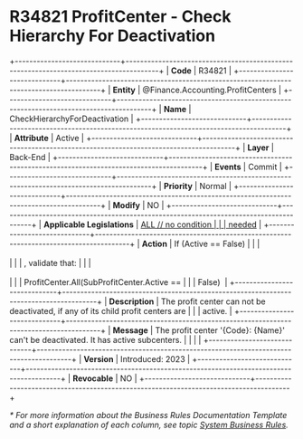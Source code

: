 ﻿---
erp.type: business-rule
erp.entity: Finance.Accounting.ProfitCenters Entity
---

# R34821 ProfitCenter - Check Hierarchy For Deactivation
+-----------------------------+---------------------------------------------------------------------------------------+
| **Code**                    | R34821                                                                                |
+-----------------------------+---------------------------------------------------------------------------------------+
| **Entity**                  | @Finance.Accounting.ProfitCenters                                                     |
+-----------------------------+---------------------------------------------------------------------------------------+
| **Name**                    | CheckHierarchyForDeactivation                                                         |
+-----------------------------+---------------------------------------------------------------------------------------+
| **Attribute**               | Active                                                                                |
+-----------------------------+---------------------------------------------------------------------------------------+
| **Layer**                   | Back-End                                                                              |
+-----------------------------+---------------------------------------------------------------------------------------+
| **Events**                  | Commit                                                                                |
+-----------------------------+---------------------------------------------------------------------------------------+
| **Priority**                | Normal                                                                                |
+-----------------------------+---------------------------------------------------------------------------------------+
| **Modify**                  | NO                                                                                    |
+-----------------------------+---------------------------------------------------------------------------------------+
| **Applicable Legislations** | [ALL // no condition                                                                  |
|                             | needed](xref:applicable-legislations)                                                 |
+-----------------------------+---------------------------------------------------------------------------------------+
| **Action**                  | If (Active == False)                                                                  |
|                             | <br/><br/>                                                                            |
|                             | , validate that:                                                                      |
|                             | <br/><br/>                                                                            |
|                             | ProfitCenter.All(SubProfitCenter.Active ==                                            |
|                             | False)                       |
+-----------------------------+---------------------------------------------------------------------------------------+
| **Description**             | The profit center can not be deactivated, if any of its child profit centers are      |
|                             | active.                                                                               |
+-----------------------------+---------------------------------------------------------------------------------------+
| **Message**                 | The profit center \'{Code}: {Name}\' can\'t be deactivated. It has active subcenters. |
|                             |                                                                                       |
+-----------------------------+---------------------------------------------------------------------------------------+
| **Version**                 | Introduced: 2023                                                                      |
+-----------------------------+---------------------------------------------------------------------------------------+
| **Revocable**               | NO                                                                                    |
+-----------------------------+---------------------------------------------------------------------------------------+

*\* For more information about the Business Rules Documentation Template and a short explanation of each column, see
topic [System Business Rules](../templates/template-description-system-business-rules.md).*
